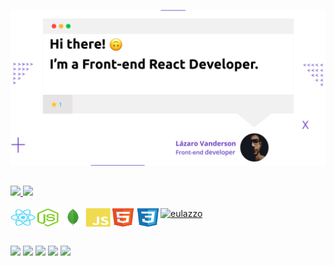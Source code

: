 <!-- ## Hi there, i'm Lázaro Vanderson  


<h2>𝗔𝗯𝗼𝘂𝘁 𝗺𝗲 </h2> -->

<!-- <li> 💻 S𝗍𝗎𝖽𝗒𝗂𝗇𝗀 𝗍𝗈 𝖻𝖾𝖼𝗈𝗆𝖾 𝖺 better 𝖿𝗋𝗈𝗇𝗍-𝖾𝗇𝖽 𝗐𝖾𝖻 𝖽𝖾𝗏𝖾𝗅𝗈𝗉𝖾𝗋 </li>
<li> 🧠 𝖨’𝗆 𝖼𝗎𝗋𝗋𝖾𝗇𝗍𝗅𝗒 𝗅𝖾𝖺𝗋𝗇𝗂𝗇𝗀 Reactjs and NodeJs</li>
<li> 😍 Coffee, music & c𝗈𝖽e </li> -->

<a align="center" target="_blank" ><img src="./assets/githubAssets.svg" alt="Imagem de apresentação do lázaro Vanderson."></a>

##
<div style="display:flex">
  <a href="https://github.com/eulazzo">
  <img height="150em" src="https://github-readme-stats.vercel.app/api?username=eulazzo&show_icons=true&theme=midnight-purple&include_all_commits=true&count_private=true">
  <img height="150em" src="https://github-readme-stats.vercel.app/api/top-langs/?username=eulazzo&layout=compact&langs_count=7&theme=midnight-purple">
</div>
 
<br>

<div style="display:flex">
  <img align="center" alt="eulazzo-React" height="30" width="40" src="https://raw.githubusercontent.com/devicons/devicon/master/icons/react/react-original.svg">
  <img align="center" alt="eulazzo-Node" height="30" width="40" src="https://raw.githubusercontent.com/devicons/devicon/master/icons/nodejs/nodejs-original.svg">
  <img align="center" alt="eulazzo-Node" height="30" width="40" src="https://raw.githubusercontent.com/devicons/devicon/master/icons/mongodb/mongodb-original.svg">
  <img align="center" alt="eulazzo-Js" height="30" width="40" src="https://raw.githubusercontent.com/devicons/devicon/master/icons/javascript/javascript-plain.svg">
  <img align="center" alt="eulazzo-HTML" height="30" width="40" src="https://raw.githubusercontent.com/devicons/devicon/master/icons/html5/html5-original.svg">
  <img align="center" alt="eulazzo-CSS" height="30" width="40" src="https://raw.githubusercontent.com/devicons/devicon/master/icons/css3/css3-original.svg">
   
   
   <img src="https://komarev.com/ghpvc/?username=eulazzo&color=green" alt="eulazzo"/>
 </div>
   
##

<div>
  
  <a  href="https://www.linkedin.com/in/eulazzo" target="_blank"><img src="https://img.shields.io/badge/-LinkedIn-%230077B5?style=for-the-badge&logo=linkedin&logoColor=white" target="_blank"></a>
  <a href = "mailto:eulazzo@protonmail.com" target="_blank"><img src="https://img.shields.io/badge/ProtonMail-8B89CC?style=for-the-badge&logo=protonmail&logoColor=white" target="_blank"></a>
  <a href = "mailto:lazarovanderson@gmail.com" target="_blank"><img src="https://img.shields.io/badge/-Gmail-%fbbc04?style=for-the-badge&logo=gmail&logoColor=white" target="_blank"></a>
  <a href="https://instagram.com/eulazzo" target="_blank"><img src="https://img.shields.io/badge/-Instagram-%23E4405F?style=for-the-badge&logo=instagram&logoColor=white" target="_blank"></a>
 <a href="https://discord.gg/wYVpNPP5" target="_blank"><img src="https://img.shields.io/badge/Discord-7289DA?style=for-the-badge&logo=discord&logoColor=white" target="_blank"></a> 
   
<!--  ![Snake animation](https://github.com/eulazzo/eulazzo/blob/output/github-contribution-grid-snake.svg) -->

</div>  



 
